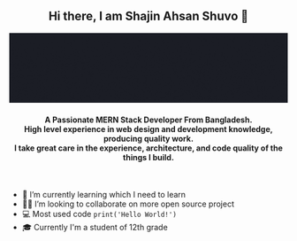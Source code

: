 <h2 align="center"> Hi there, I am Shajin Ahsan Shuvo 👋</h2>


![Banner](/assets/ShajinAhsan.gif)


<h4 align="center">
  A Passionate MERN Stack Developer From Bangladesh.
  <br>
  High level experience in web design and development knowledge, producing quality work.
  <br>
  I take great care in the experience, architecture, and code quality of the things I build.
</h4>

<br>

- 🌱 I’m currently learning which I need to learn
- 🧑‍💻 I’m looking to collaborate on more open source project
- 💻 Most used code `print('Hello World!')`
- 🎓 Currently I'm a student of 12th grade

<br>
